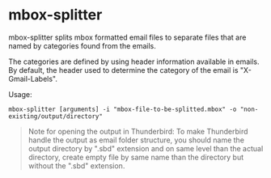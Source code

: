 # mbox-splitter

mbox-splitter splits mbox formatted email files to separate files that are
named by categories found from the emails.

The categories are defined by using header information available in emails.
By default, the header used to determine the category of the email
is "X-Gmail-Labels".

Usage:
```
mbox-splitter [arguments] -i "mbox-file-to-be-splitted.mbox" -o "non-existing/output/directory"
```

> Note for opening the output in Thunderbird:
    To make Thunderbird handle the output as email folder structure,
    you should name the output directory by ".sbd" extension and on same
    level than the actual directory, create empty file by same name than
    the directory but without the ".sbd" extension.    
